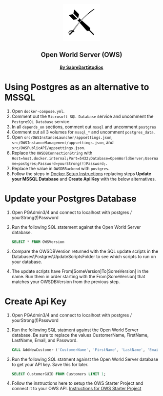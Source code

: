 <p align="center">
    <br>
    <img src="img/Logo512pxWhite.png" alt="SabreDartStudios" width="120">
    <h2 align="center">Open World Server (OWS)</h2>
    <h4 align="center"><a href="http://www.sabredartstudios.com/">By SabreDartStudios</a></h4>
</p>

# Using Postgres as an alternative to MSSQL

1. Open `docker-compose.yml`.
2. Comment out the `Microsoft SQL Database` service and uncomment the `PostgreSQL Database` service.
3. In all `depends_on` sections, comment out `mssql` and uncomment `postgres`
4. Comment out all 3 volumes for `mssql_*` and uncomment `postgres_data`.
5. Open `src/OWSInstanceLauncher/appsettings.json`, `src/OWSInstanceManagement/appsettings.json`, and `src/OWSPublicAPI/appsettings.json`.
6. Replace the `OWSDBConnectionString` with `Host=host.docker.internal;Port=5432;Database=OpenWorldServer;Username=postgres;Password=yourStrong(!)Password;`.
7. Replace the value in `OWSDBBackend` with `postgres`.
8. Follow the steps in [Docker Setup Instructions](DOCKER.md) replacing steps **Update your MSSQL Database** and **Create Api Key** with the below alternatives.

# Update your Postgres Database
1. Open PGAdmin3/4 and connect to localhost with postgres / yourStrong(!)Password
2. Run the following SQL statement against the Open World Server database.

    ```sql
    SELECT * FROM OWSVersion
    ```
3. Compare the OWSDBVersion returned with the SQL update scripts in the Databases\Postgres\UpdateScriptsFolder to see which scripts to run on your database.
4. The update scripts have From[SomeVersion]To[SomeVersion] in the name.  Run them in order starting with the From[SomeVersion] that matches your OWSDBVersion from the previous step.

# Create Api Key
1. Open PGAdmin3/4 and connect to localhost with postgres / yourStrong(!)Password
2. Run the following SQL statment against the Open World Server database.  Be sure to replace the values CustomerName, FirstName, LastName, Email, and Password.

    ```sql
    CALL AddNewCustomer ('CustomerName', 'FirstName', 'LastName', 'Email', 'Password');
    ```
3. Run the following SQL statment against the Open World Server database to get your API key.  Save this for later.

    ```sql
    SELECT CustomerGUID FROM Customers LIMIT 1;
    ```
4. Follow the instructions here to setup the OWS Starter Project and connect it to your OWS API.  [Instructions for OWS Starter Project](http://rpgwebapi.sabredartstudios.com/Docs/Install)
